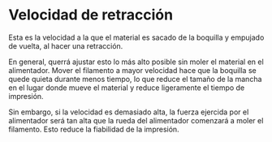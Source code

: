 Velocidad de retracción
====
Esta es la velocidad a la que el material es sacado de la boquilla y empujado de vuelta, al hacer una retracción.

En general, querrá ajustar esto lo más alto posible sin moler el material en el alimentador. Mover el filamento a mayor velocidad hace que la boquilla se quede quieta durante menos tiempo, lo que reduce el tamaño de la mancha en el lugar donde mueve el material y reduce ligeramente el tiempo de impresión.

Sin embargo, si la velocidad es demasiado alta, la fuerza ejercida por el alimentador será tan alta que la rueda del alimentador comenzará a moler el filamento. Esto reduce la fiabilidad de la impresión.